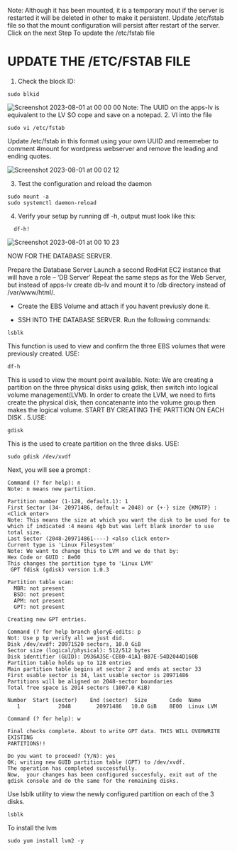 Note: Although it has been mounted, it is a temporary mout if the server is restarted it will be deleted in other to make it persistent.
Update /etc/fstab file so that the mount configuration will persist after restart of the server. Click on the next Step To update the /etc/fstab file
# UPDATE THE /ETC/FSTAB FILE
1. Check the block ID:
````
sudo blkid
````
![Screenshot 2023-08-01 at 00 00 00](https://github.com/Egal212/DEVOPS-PROJECTS1.0/assets/114033502/ca4fb099-3288-42a0-aade-cc38a56c23d1)
Note: The UUID on the apps-lv is equivalent to the LV SO cope and save on a notepad.
2. VI into the file
````
sudo vi /etc/fstab
````
Update /etc/fstab in this format using your own UUID and rememeber to comment #mount for wordpress webserver
and remove the leading and ending quotes.

![Screenshot 2023-08-01 at 00 02 12](https://github.com/Egal212/DEVOPS-PROJECTS1.0/assets/114033502/6aa32d12-8335-4c9e-a3f9-b78d8c3d88b9)

3. Test the configuration and reload the daemon
````
sudo mount -a
sudo systemctl daemon-reload
````
4. Verify your setup by running df -h, output must look like this:
 ````
   df-h!
````

![Screenshot 2023-08-01 at 00 10 23](https://github.com/Egal212/DEVOPS-PROJECTS1.0/assets/114033502/71cf756d-9ec3-4fc0-87fc-b88b0f51bb0c)


NOW FOR THE DATABASE SERVER.

Prepare the Database Server Launch a second RedHat EC2 instance that will have a role – ‘DB Server’ Repeat the same steps as for the Web Server, but instead of apps-lv create db-lv and mount it to /db directory instead of /var/www/html/.

* Create the EBS Volume  and attach if you havent previusly done it.

* SSH INTO THE DATABASE SERVER.
Run the following commands:
````
lsblk
````
This function is used to view and confirm the three EBS volumes that were previously created. USE:
````
df-h
````
This is used to view the mount point available.
Note: We are creating a partition on the three physical disks using gdisk, then switch into logical volume management(LVM). In order to create the LVM, we need to firts create the physical disk, then concatenante into the volume group then makes the logical volume. START BY CREATING THE PARTTION ON EACH DISK . 5.USE:
````
gdisk
````
This is the used to create partition on the three disks. USE:
````
sudo gdisk /dev/xvdf
````
Next, you will see a prompt :
````
Command (? for help): n
Note: n means new partition.

Partition number (1-128, default.1): 1
First Sector (34- 20971486, default = 2048) or {+-} size {KMGTP} : <Click enter>
Note: This means the size at which you want the disk to be used for to which if indicated :4 means 4gb but was left blank inorder to use total size.
Last Sector (2048-209714861----) <also click enter>
Current type is 'Linux Filesystem'
Note: We want to change this to LVM and we do that by:
Hex Code or GUID : 8e00
This changes the partition type to 'Linux LVM'
 GPT fdisk (gdisk) version 1.0.3

Partition table scan:
  MBR: not present
  BSD: not present
  APM: not present
  GPT: not present

Creating new GPT entries.

Command (? for help branch gloryE-edits: p
Not: Use p tp verify all we just did.
Disk /dev/xvdf: 20971520 sectors, 10.0 GiB
Sector size (logical/physical): 512/512 bytes
Disk identifier (GUID): D936A35E-CE80-41A1-B87E-54D2044D160B
Partition table holds up to 128 entries
Main partition table begins at sector 2 and ends at sector 33
First usable sector is 34, last usable sector is 20971486
Partitions will be aligned on 2048-sector boundaries
Total free space is 2014 sectors (1007.0 KiB)

Number  Start (sector)    End (sector)  Size       Code  Name
   1            2048        20971486   10.0 GiB    8E00  Linux LVM

Command (? for help): w

Final checks complete. About to write GPT data. THIS WILL OVERWRITE EXISTING
PARTITIONS!!

Do you want to proceed? (Y/N): yes
OK; writing new GUID partition table (GPT) to /dev/xvdf.
The operation has completed successfully.
Now,  your changes has been configured succesfuly, exit out of the gdisk console and do the same for the remaining disks.
````
Use lsblk utility to view the newly configured partition on each of the 3 disks.
````
lsblk
````
To install the lvm
````
sudo yum install lvm2 -y
````

